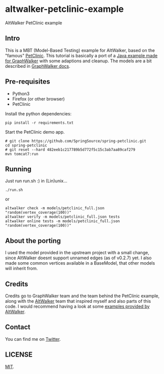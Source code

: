 # altwalker-petclinic-example
AltWalker PetClinic example

## Intro

This is a MBT (Model-Based Testing) example for AltWalker, based on the "famous" [PetClinic](https://github.com/spring-projects/spring-petclinic).
This tutorial is basically a port of a [Java example made for GraphWalker](https://github.com/GraphWalker/graphwalker-example/tree/master/java-petclinic) with some adaptions and cleanup.
The models are a bit described in [GraphWalker docs](https://github.com/GraphWalker/graphwalker-project/wiki/PetClinic).


## Pre-requisites

- Python3
- Firefox (or other browser)
- PetClinic

Install the python dependencies:

```pip install -r requirements.txt```

Start the PetClinic demo app.

```
# git clone https://github.com/SpringSource/spring-petclinic.git
cd spring-petclinic
# git reset --hard 482eeb1c217789b5d772f5c15c3ab7aa89caf279
mvn tomcat7:run
```

## Running

Just run run.sh :) in (Lin)unix...

```./run.sh```

or

```
altwalker check -m models/petclinic_full.json "random(vertex_coverage(100))"
altwalker verify -m models/petclinic_full.json tests
altwalker online tests -m models/petclinic_full.json "random(vertex_coverage(100))"
```

## About the porting

I used the model provided in the upstream project with a small change, since AltWalker doesnt support unnamed edges (as of v0.2.7) yet.
I also made some common vertices available in a BaseModel, that other models will inherit from.

## Credits

Credits go to GraphWalker team and the team behind the PetClinic example, along with the [AltWalker](https://altom.gitlab.io/altwalker/altwalker/index.html) team that inspired myself and also parts of this code. I would recommend having a look at some [examples provided by AltWalker](https://altom.gitlab.io/altwalker/altwalker/examples.html).

## Contact

You can find me on [Twitter](https://twitter.com/darktelecom).

## LICENSE

[MIT](LICENSE).

